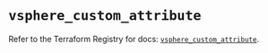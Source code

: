 # `vsphere_custom_attribute`

Refer to the Terraform Registry for docs: [`vsphere_custom_attribute`](https://registry.terraform.io/providers/hashicorp/vsphere/2.9.1/docs/resources/custom_attribute).
